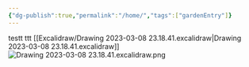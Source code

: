```yaml
---
{"dg-publish":true,"permalink":"/home/","tags":["gardenEntry"]}
---
```



testt
ttt
[[Excalidraw/Drawing 2023-03-08 23.18.41.excalidraw\|Drawing 2023-03-08 23.18.41.excalidraw]]
![Drawing 2023-03-08 23.18.41.excalidraw.png](/img/user/Excalidraw/Drawing%202023-03-08%2023.18.41.excalidraw.png)

